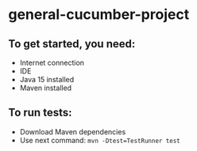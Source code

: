 # general-cucumber-project

## To get started, you need:
* Internet connection
* IDE
* Java 15 installed
* Maven installed

## To run tests:
* Download Maven dependencies
* Use next command: `mvn -Dtest=TestRunner test`
